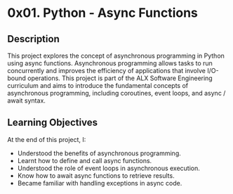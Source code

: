 # 0x01. Python - Async Functions
## Description
This project explores the concept of asynchronous programming in Python using async functions. Asynchronous programming allows tasks to run concurrently and improves the efficiency of applications that involve I/O-bound operations. This project is part of the ALX Software Engineering curriculum and aims to introduce the fundamental concepts of asynchronous programming, including coroutines, event loops, and async / await syntax.

## Learning Objectives
At the end of this project, I:

- Understood the benefits of asynchronous programming.
- Learnt how to define and call async functions.
- Understood the role of event loops in asynchronous execution.
- Know how to await async functions to retrieve results.
- Became familiar with handling exceptions in async code.
